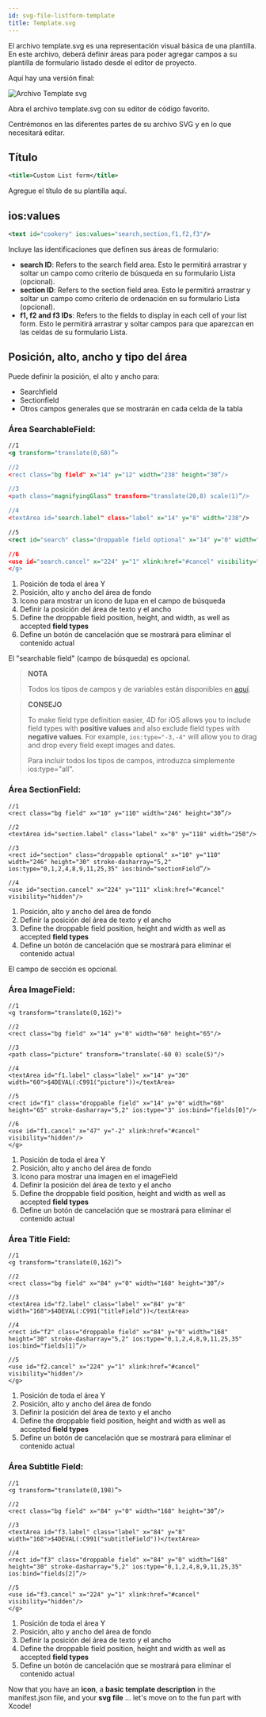 ```yaml
---
id: svg-file-listform-template
title: Template.svg
---
```


El archivo template.svg es una representación visual básica de una plantilla. En este archivo, deberá definir áreas para poder agregar campos a su plantilla de formulario listado desde el editor de proyecto.

Aquí hay una versión final:

![Archivo Template svg](assets/en/custom-listform/template-svg-file.png)

Abra el archivo template.svg con su editor de código favorito.

Centrémonos en las diferentes partes de su archivo SVG y en lo que necesitará editar.

## Título
```xml
<title>Custom List form</title>
```

Agregue el título de su plantilla aquí.

## ios:values

```xml
<text id="cookery" ios:values="search,section,f1,f2,f3"/>
```

Incluye las identificaciones que definen sus áreas de formulario:

* **search ID**: Refers to the search field area. Esto le permitirá arrastrar y soltar un campo como criterio de búsqueda en su formulario Lista (opcional).
*  **section ID**: Refers to the section field area. Esto le permitirá arrastrar y soltar un campo como criterio de ordenación en su formulario Lista (opcional).
*  **f1, f2 and f3 IDs**: Refers to the fields to display in each cell of your list form. Esto le permitirá arrastrar y soltar campos para que aparezcan en las celdas de su formulario Lista.

## Posición, alto, ancho y tipo del área
Puede definir la posición, el alto y ancho para:

* Searchfield
* Sectionfield
* Otros campos generales que se mostrarán en cada celda de la tabla

### Área SearchableField:

```xml
//1
<g transform="translate(0,60)”>

//2
<rect class="bg field" x="14" y="12" width="238" height="30”/>

//3
<path class="magnifyingGlass" transform="translate(20,8) scale(1)”/>

//4
<textArea id="search.label" class="label" x="14" y="8" width="238"/>

//5
<rect id="search" class="droppable field optional" x="14" y="0" width="238" height="30" stroke-dasharray="5,2" ios:type=“0,1,2,4,8,9,11,25,35"  ios:bind="searchableField”/>

//6
<use id="search.cancel" x="224" y="1" xlink:href="#cancel" visibility="hidden”/> //6
</g>
```

1. Posición de toda el área Y
2. Posición, alto y ancho del área de fondo
3. Icono para mostrar un icono de lupa en el campo de búsqueda
4. Definir la posición del área de texto y el ancho
5. Define the droppable field position, height, and width, as well as accepted **field types**
6. Define un botón de cancelación que se mostrará para eliminar el contenido actual

El "searchable field" (campo de búsqueda) es opcional.

> **NOTA**
> 
> Todos los tipos de campos y de variables están disponibles en [aquí](http://doc.4d.com/4Dv17/4D/17/Field-and-Variable-Types.302-3729410.en.html).


> **CONSEJO**
> 
> To make field type definition easier, 4D for iOS allows you to include field types with **positive values** and also exclude field types with **negative values**. For example, `ios:type="-3,-4"` will allow you to drag and drop every field exept images and dates.
> 
> Para incluir todos los tipos de campos, introduzca simplemente ios:type="all".

### Área SectionField:

```
//1
<rect class="bg field" x="10" y="110" width="246" height="30”/>

//2
<textArea id="section.label" class="label" x="0" y="118" width="250"/>

//3
<rect id="section" class="droppable optional" x="10" y="110" width="246" height="30" stroke-dasharray="5,2" ios:type="0,1,2,4,8,9,11,25,35" ios:bind="sectionField”/>

//4
<use id="section.cancel" x="224" y="111" xlink:href="#cancel" visibility="hidden"/>
```

1. Posición, alto y ancho del área de fondo
2. Definir la posición del área de texto y el ancho
3. Define the droppable field position, height and width as well as accepted **field types**
4. Define un botón de cancelación que se mostrará para eliminar el contenido actual

El campo de sección es opcional.

### Área ImageField:

```
//1
<g transform="translate(0,162)">

//2
<rect class="bg field" x="14" y="0" width="60" height="65"/>

//3
<path class="picture" transform="translate(-60 0) scale(5)"/>

//4
<textArea id="f1.label" class="label" x="14" y="30" width="60">$4DEVAL(:C991("picture"))</textArea>

//5
<rect id="f1" class="droppable field" x="14" y="0" width="60" height="65" stroke-dasharray="5,2" ios:type="3" ios:bind="fields[0]"/>

//6
<use id="f1.cancel" x="47" y="-2" xlink:href="#cancel" visibility="hidden"/>
</g>
```

1. Posición de toda el área Y
2. Posición, alto y ancho del área de fondo
3. Icono para mostrar una imagen en el imageField
4. Definir la posición del área de texto y el ancho
5. Define the droppable field position, height and width as well as accepted **field types**
6. Define un botón de cancelación que se mostrará para eliminar el contenido actual

### Área Title Field:

```
//1
<g transform="translate(0,162)”>

//2
<rect class="bg field" x="84" y="0" width="168" height="30”/>

//3
<textArea id="f2.label" class="label" x="84" y="8" width="168">$4DEVAL(:C991("titleField"))</textArea>

//4
<rect id="f2" class="droppable field" x="84" y="0" width="168" height="30" stroke-dasharray="5,2" ios:type="0,1,2,4,8,9,11,25,35" ios:bind="fields[1]”/>

//5
<use id="f2.cancel" x="224" y="1" xlink:href="#cancel" visibility="hidden"/>
</g>
```

1. Posición de toda el área Y
2. Posición, alto y ancho del área de fondo
3. Definir la posición del área de texto y el ancho
4. Define the droppable field position, height and width as well as accepted **field types**
5. Define un botón de cancelación que se mostrará para eliminar el contenido actual

### Área Subtitle Field:
```
//1
<g transform="translate(0,198)”>

//2
<rect class="bg field" x="84" y="0" width="168" height="30”/>

//3
<textArea id="f3.label" class="label" x="84" y="8" width="168">$4DEVAL(:C991("subtitleField"))</textArea>

//4
<rect id="f3" class="droppable field" x="84" y="0" width="168" height="30" stroke-dasharray="5,2" ios:type="0,1,2,4,8,9,11,25,35" ios:bind="fields[2]”/>

//5
<use id="f3.cancel" x="224" y="1" xlink:href="#cancel" visibility="hidden"/>
</g>
```

1. Posición de toda el área Y
2. Posición, alto y ancho del área de fondo
3. Definir la posición del área de texto y el ancho
4. Define the droppable field position, height and width as well as accepted **field types**
5. Define un botón de cancelación que se mostrará para eliminar el contenido actual

Now that you have an **icon**, a **basic template description** in the manifest.json file, and your **svg file** ... let's move on to the fun part with Xcode!

